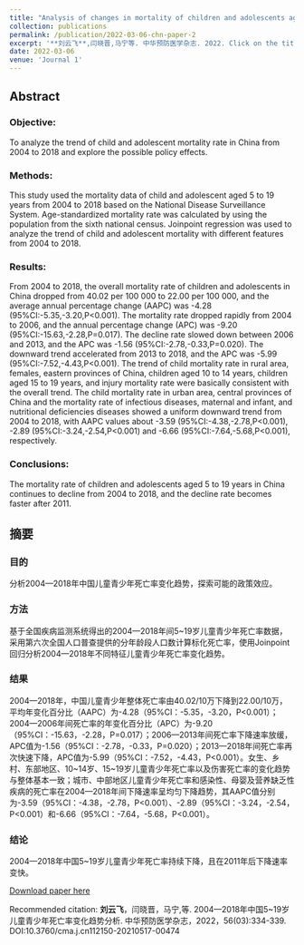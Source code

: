 ```yaml
---
title: "Analysis of changes in mortality of children and adolescents aged 5 to 19 years in China from 2004 to 2018 and policy effects (in Chinese)"
collection: publications
permalink: /publication/2022-03-06-chn-paper-2
excerpt: '**刘云飞**,闫晓晋,马宁等. 中华预防医学杂志. 2022. Click on the title above to view the abstract and download the full article.'
date: 2022-03-06
venue: 'Journal 1'
---
```


## Abstract

### Objective: 
To analyze the trend of child and adolescent mortality rate in China from 2004 to 2018 and explore the possible policy effects.

### Methods: 
This study used the mortality data of child and adolescent aged 5 to 19 years from 2004 to 2018 based on the National Disease Surveillance System. Age-standardized mortality rate was calculated by using the population from the sixth national census. Joinpoint regression was used to analyze the trend of child and adolescent mortality with different features from 2004 to 2018.

### Results: 
From 2004 to 2018, the overall mortality rate of children and adolescents in China dropped from 40.02 per 100 000 to 22.00 per 100 000, and the average annual percentage change (AAPC) was -4.28 (95%CI:-5.35,-3.20,P<0.001). The mortality rate dropped rapidly from 2004 to 2006, and the annual percentage change (APC) was -9.20 (95%CI:-15.63,-2.28,P=0.017). The decline rate slowed down between 2006 and 2013, and the APC was -1.56 (95%CI:-2.78,-0.33,P=0.020). The downward trend accelerated from 2013 to 2018, and the APC was -5.99 (95%CI:-7.52,-4.43,P<0.001). The trend of child mortality rate in rural area, females, eastern provinces of China, children aged 10 to 14 years, children aged 15 to 19 years, and injury mortality rate were basically consistent with the overall trend. The child mortality rate in urban area, central provinces of China and the mortality rate of infectious diseases, maternal and infant, and nutritional deficiencies diseases showed a uniform downward trend from 2004 to 2018, with AAPC values about -3.59 (95%CI:-4.38,-2.78,P<0.001), -2.89 (95%CI:-3.24,-2.54,P<0.001) and -6.66 (95%CI:-7.64,-5.68,P<0.001), respectively.

### Conclusions: 
The mortality rate of children and adolescents aged 5 to 19 years in China continues to decline from 2004 to 2018, and the decline rate becomes faster after 2011.

## 摘要 
### 目的 
分析2004—2018年中国儿童青少年死亡率变化趋势，探索可能的政策效应。 

### 方法 
基于全国疾病监测系统得出的2004—2018年间5~19岁儿童青少年死亡率数据，采用第六次全国人口普查提供的分年龄段人口数计算标化死亡率，使用Joinpoint回归分析2004—2018年不同特征儿童青少年死亡率变化趋势。

### 结果 
2004—2018年，中国儿童青少年整体死亡率由40.02/10万下降到22.00/10万，平均年变化百分比（AAPC）为-4.28（95%CI：-5.35，-3.20，P<0.001）；2004—2006年间死亡率的年变化百分比（APC）为-9.20（95%CI：-15.63，-2.28，P=0.017）；2006—2013年间死亡率下降速率放缓，APC值为-1.56（95%CI：-2.78，-0.33，P=0.020）；2013—2018年间死亡率再次快速下降，APC值为-5.99（95%CI：-7.52，-4.43，P<0.001）。女生、乡村、东部地区、10~14岁、15~19岁儿童青少年死亡率以及伤害死亡率的变化趋势与整体基本一致；城市、中部地区儿童青少年死亡率和感染性、母婴及营养缺乏性疾病的死亡率在2004—2018年间下降速率呈均匀下降趋势，其AAPC值分别为-3.59（95%CI：-4.38，-2.78，P<0.001）、-2.89（95%CI：-3.24，-2.54，P<0.001）和-6.66（95%CI：-7.64，-5.68，P<0.001）。
  
### 结论 
2004—2018年中国5~19岁儿童青少年死亡率持续下降，且在2011年后下降速率变快。


[Download paper here](http://MelatoninMT.github.io/files/2004—2018年中国5_19岁儿童青少年死亡率变化趋势分析.pdf)

Recommended citation: **刘云飞**，闫晓晋，马宁,等. 2004—2018年中国5~19岁儿童青少年死亡率变化趋势分析. 中华预防医学杂志，2022，56(03):334-339. DOI:10.3760/cma.j.cn112150-20210517-00474
